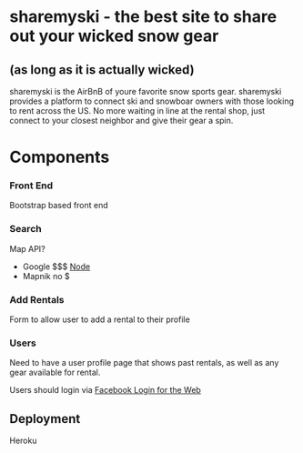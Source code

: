 # sharemyski - the best site to share out your wicked snow gear
## (as long as it is actually wicked)

sharemyski is the AirBnB of youre favorite snow sports gear. sharemyski provides a platform to connect ski and snowboar owners with those looking to rent across the US. No more waiting in line at the rental shop, just connect to your closest neighbor and give their gear a spin. 

# Components

### Front End
Bootstrap based front end 

### Search
Map API? 
- Google $$$ [Node](https://github.com/googlemaps/google-maps-services-js)
- Mapnik no $

### Add Rentals
Form to allow user to add a rental to their profile

### Users
Need to have a user profile page that shows past rentals, as well as any gear available for rental.

Users should login via [Facebook Login for the Web](https://developers.facebook.com/docs/facebook-login/web)

## Deployment 
Heroku 
